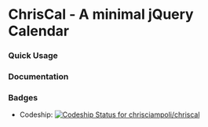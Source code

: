 ChrisCal - A minimal jQuery Calendar
====


### Quick Usage


### Documentation


### Badges

* Codeship: [ ![Codeship Status for chrisciampoli/chriscal](https://codeship.com/projects/00d4f7c0-664f-0132-7a50-66851841475d/status?branch=master)](https://codeship.com/projects/52818)
